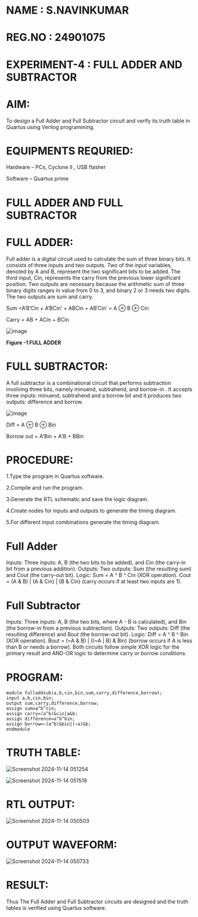 # NAME : S.NAVINKUMAR
# REG.NO : 24901075
# EXPERIMENT-4 : FULL ADDER AND SUBTRACTOR


# AIM:
 
To design a Full Adder and Full Subtractor circuit and verify its truth table in Quartus using Verilog programming.

# EQUIPMENTS REQURIED:

Hardware – PCs, Cyclone II , USB flasher

Software – Quartus prime

# FULL ADDER AND FULL SUBTRACTOR

# FULL ADDER:

Full adder is a digital circuit used to calculate the sum of three binary bits. It consists of three inputs and two outputs. Two of the input variables, denoted by A and B, represent the two significant bits to be added. The third input, Cin, represents the carry from the previous lower significant position. Two outputs are necessary because the arithmetic sum of three binary digits ranges in value from 0 to 3, and binary 2 or 3 needs two digits. The two outputs are sum and carry.

Sum =A’B’Cin + A’BCin’ + ABCin + AB’Cin’ = A ⊕ B ⊕ Cin 

Carry = AB + ACin + BCin

![image](https://github.com/naavaneetha/FULL_ADDER_SUBTRACTOR/assets/154305477/0f30ba51-5ffb-4198-845f-18e054f675e7)

**Figure -1 FULL ADDER**

# FULL SUBTRACTOR:

A full subtractor is a combinational circuit that performs subtraction involving three bits, namely minuend, subtrahend, and borrow-in . It accepts three inputs: minuend, subtrahend and a borrow bit and it produces two outputs: difference and borrow.

![image](https://github.com/naavaneetha/FULL_ADDER_SUBTRACTOR/assets/154305477/02b24f51-ab51-4304-9ad6-7b81ffc1ead5)

Diff = A ⊕ B ⊕ Bin 

Borrow out = A'Bin + A'B + BBin

# PROCEDURE:

1.Type the program in Quartus software.

2.Compile and run the program.

3.Generate the RTL schematic and save the logic diagram.

4.Create nodes for inputs and outputs to generate the timing diagram.

5.For different input combinations generate the timing diagram.

# Full Adder
Inputs: Three inputs: A, B (the two bits to be added), and Cin (the carry-in bit from a previous addition).
Outputs: Two outputs: Sum (the resulting sum) and Cout (the carry-out bit).
Logic:
Sum = A ^ B ^ Cin (XOR operation).
Cout = (A & B) | (A & Cin) | (B & Cin) (carry occurs if at least two inputs are 1).

# Full Subtractor
Inputs: Three inputs: A, B (the two bits, where A - B is calculated), and Bin (the borrow-in from a previous subtraction).
Outputs: Two outputs: Diff (the resulting difference) and Bout (the borrow-out bit).
Logic:
Diff = A ^ B ^ Bin (XOR operation).
Bout = (~A & B) | ((~A | B) & Bin) (borrow occurs if A is less than B or needs a borrow).
Both circuits follow simple XOR logic for the primary result and AND-OR logic to determine carry or borrow conditions.

# PROGRAM:
~~~~~
module fulladdsub(a,b,cin,bin,sum,carry,difference,borrow);
input a,b,cin,bin;
output sum,carry,difference,borrow;
assign sum=a^b^cin;
assign carry=(a^b)&cin|a&b;
assign difference=a^b^bin;
assign borrow=~(a^b)&bin|(~a)&b;
endmodule
~~~~~
# TRUTH TABLE:

![Screenshot 2024-11-14 051254](https://github.com/user-attachments/assets/1a3433d0-66ea-4eb8-a1cf-26d75dfd6c50)

![Screenshot 2024-11-14 051519](https://github.com/user-attachments/assets/1c09fec5-9b75-4741-a8ef-32b347e62909)

# RTL OUTPUT:

![Screenshot 2024-11-14 050503](https://github.com/user-attachments/assets/64fcd72a-7e36-4055-829c-d0ed4ecc9ef4)

# OUTPUT WAVEFORM:

![Screenshot 2024-11-14 050733](https://github.com/user-attachments/assets/e65d604a-9cc9-4845-acec-dc45266c97d8)

# RESULT:

Thus The Full Adder and Full Subtractor circuits are designed and the truth tables is verified using Quartus software.
